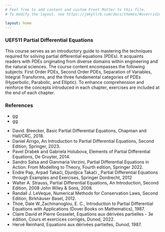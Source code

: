 ```yaml
---
# Feel free to add content and custom Front Matter to this file.
# To modify the layout, see https://jekyllrb.com/docs/themes/#overriding-theme-defaults

layout: home
---
```


### UEF511 Partial Differential Equations

This course serves as an introductory guide to mastering the techniques required for solving partial differential equations (PDEs). It acquaints readers with PDEs originating from diverse domains within engineering and the natural sciences. The course content encompasses the following subjects: First Order PDEs, Second Order PDEs, Separation of Variables, Integral Transforms, and the three fundamental categories of PDEs (Hyperbolic, Parabolic, and Elliptic). To enhance comprehension and reinforce the concepts introduced in each chapter, exercises are included at the end of each chapter.


### References

* gg
* gg

- David. Bleecker, Basic Partial Differential Equations, Chapman and Hall/CRC, 2018.
- Daniel Arrigo, An Introduction to Partial Differential Equations, Second Edition, Springer, 2023.
- Pavel Drabek and Gabriela Holubova, Elements of Partial Differential Equations, De Gruyter, 2014.
- Sandro Salsa and Gianmaria Verzini, Partial Differential Equations in Action: From Modelling to Theory, Fourth edition, Springer 2022.
- Endre Pap, Arpad Takači, Djurdjica Takači , Partial Differential Equations through Examples and Exercises, Springer Dordrecht, 2012
- Walter A. Strauss, Partial Differential Equations, An Introduction, Second Edition, 2008 John Wiley \& Sons, 2008.
- Randall J. LeVeque, Numerical Methods for Conservation Laws, Second Edition, Birkhäuser Basel, 2012.
- Thoe, Dale W.,Zachmanoglou, E. C., Introduction to Partial Differential Equations with Applications (Dover Books on Mathematics), 1987.
- Claire David et Pierre Gosselet, Equations aux dérivées partielles - 3e édition, Cours et exercices corrigés, Dunod, 2022. 
- Hervé Reinhard,  Equations aux dérivées partielles, Dunod, 1987.


